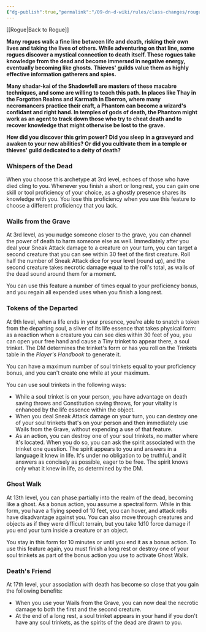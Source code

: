 ```yaml
---
{"dg-publish":true,"permalink":"/09-dn-d-wiki/rules/class-changes/rougue/phantom/","tags":["subclass","rogue"]}
---
```


[[Rogue\|Back to Rogue]]

**Many rogues walk a fine line between life and death, risking their own lives and taking the lives of others. While adventuring on that line, some rogues discover a mystical connection to death itself. These rogues take knowledge from the dead and become immersed in negative energy, eventually becoming like ghosts. Thieves' guilds value them as highly effective information gatherers and spies.**

**Many shadar-kai of the Shadowfell are masters of these macabre techniques, and some are willing to teach this path. In places like Thay in the Forgotten Realms and Karrnath in Eberron, where many necromancers practice their craft, a Phantom can become a wizard's confidant and right hand. In temples of gods of death, the Phantom might work as an agent to track down those who try to cheat death and to recover knowledge that might otherwise be lost to the grave.**

**How did you discover this grim power? Did you sleep in a graveyard and awaken to your new abilities? Or did you cultivate them in a temple or thieves' guild dedicated to a deity of death?**


### Whispers of the Dead
When you choose this archetype at 3rd level, echoes of those who have died cling to you. Whenever you finish a short or long rest, you can gain one skill or tool proficiency of your choice, as a ghostly presence shares its knowledge with you. You lose this proficiency when you use this feature to choose a different proficiency that you lack.

### Wails from the Grave
At 3rd level, as you nudge someone closer to the grave, you can channel the power of death to harm someone else as well. Immediately after you deal your Sneak Attack damage to a creature on your turn, you can target a second creature that you can see within 30 feet of the first creature. Roll half the number of Sneak Attack dice for your level (round up), and the second creature takes necrotic damage equal to the roll's total, as wails of the dead sound around them for a moment.

You can use this feature a number of times equal to your proficiency bonus, and you regain all expended uses when you finish a long rest.

### Tokens of the Departed
At 9th level, when a life ends in your presence, you're able to snatch a token from the departing soul, a sliver of its life essence that takes physical form: as a reaction when a creature you can see dies within 30 feet of you, you can open your free hand and cause a Tiny trinket to appear there, a soul trinket. The DM determines the trinket's form or has you roll on the Trinkets table in the _Player's Handbook_ to generate it.

You can have a maximum number of soul trinkets equal to your proficiency bonus, and you can't create one while at your maximum.

You can use soul trinkets in the following ways:

- While a soul trinket is on your person, you have advantage on death saving throws and Constitution saving throws, for your vitality is enhanced by the life essence within the object.
- When you deal Sneak Attack damage on your turn, you can destroy one of your soul trinkets that's on your person and then immediately use Wails from the Grave, without expending a use of that feature.
- As an action, you can destroy one of your soul trinkets, no matter where it's located. When you do so, you can ask the spirit associated with the trinket one question. The spirit appears to you and answers in a language it knew in life. It's under no obligation to be truthful, and it answers as concisely as possible, eager to be free. The spirit knows only what it knew in life, as determined by the DM.

### Ghost Walk
At 13th level, you can phase partially into the realm of the dead, becoming like a ghost. As a bonus action, you assume a spectral form. While in this form, you have a flying speed of 10 feet, you can hover, and attack rolls have disadvantage against you. You can also move through creatures and objects as if they were difficult terrain, but you take 1d10 force damage if you end your turn inside a creature or an object.

You stay in this form for 10 minutes or until you end it as a bonus action. To use this feature again, you must finish a long rest or destroy one of your soul trinkets as part of the bonus action you use to activate Ghost Walk.

### Death's Friend
At 17th level, your association with death has become so close that you gain the following benefits:

- When you use your Wails from the Grave, you can now deal the necrotic damage to both the first and the second creature.
- At the end of a long rest, a soul trinket appears in your hand if you don't have any soul trinkets, as the spirits of the dead are drawn to you.